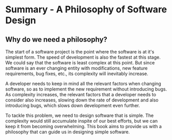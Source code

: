 # Summary - A Philosophy of Software Design

## Why do we need a philosophy?

The start of a software project is the point where the software is at it's simplest form. The speed of development is also the fastest at this stage. We could say that the software is least complex at this point. But since software is an ever changing entity with modifications, new feature requirements, bug fixes, etc., its complexity will inevitably increase. 

A developer needs to keep in mind all the relevant factors when changing software, so as to implement the new requirement without introducing bugs. As complexity increases, the relevant factors that a developer needs to consider also increases, slowing down the rate of development and also introducing bugs, which slows down development even further.

To tackle this problem, we need to design software that is simple. The complexity would still accumulate inspite of our best efforts, but we can keep it from becoming overwhelming. This book aims to provide us with a philosophy that can guide us in designing simple software.